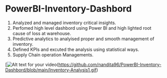 # PowerBI-Inventory-Dashbord
1. Analyzed and managed inventory critical insights.
2. Perfomed high level dashbord using Power BI and high lighted root cause of loss at warehouse.
3. Predictive analytics to analyised proper and smooth management of inventory.
4. Defined KPIs and excuted the analysis using statistical ways.
5. Supply Chain operation Managements. 


[![Alt text for your video](https://img.youtube.com/vi/VIDEO-ID/0.jpg)(https://github.com/nandita96/PowerBI-Inventory-Dashbord/blob/main/Inventory-Analysis1.gif)
